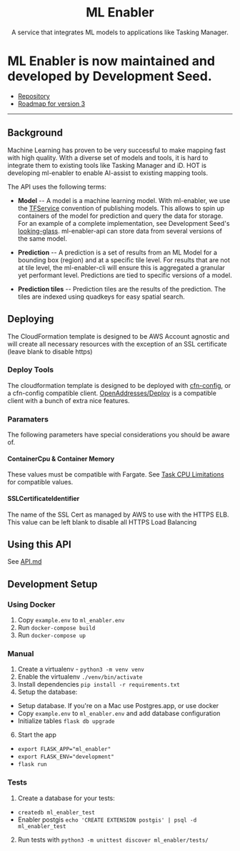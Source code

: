 <h1 align=center>ML Enabler</h1>

<p align=center>A service that integrates ML models to applications like Tasking Manager.</p>

# **ML Enabler is now maintained and developed by Development Seed.**

* [Repository](https://github.com/developmentseed/ml-enabler)
* [Roadmap for version 3](https://github.com/developmentseed/ml-enabler/issues/4)


----
## Background

Machine Learning has proven to be very successful to make mapping fast with high quality. With a diverse set of models and tools, it is hard to integrate them to existing tools like Tasking Manager and iD. HOT is developing ml-enabler to enable AI-assist to existing mapping tools.

The API uses the following terms:
* **Model** --
A model is a machine learning model. With ml-enabler, we use the [TFService](https://www.tensorflow.org/tfx/tutorials/serving/rest_simple) convention of publishing models. This allows to spin up containers of the model for prediction and query the data for storage. For an example of a complete implementation, see Development Seed's [looking-glass](https://github.com/developmentseed/looking-glass-pub/). ml-enabler-api can store data from several versions of the same model.

* **Prediction** --
A prediction is a set of results from an ML Model for a bounding box (region) and at a specific tile level. For results that are not at tile level, the ml-enabler-cli will ensure this is aggregated a granular yet performant level. Predictions are tied to specific versions of a model.

* **Prediction tiles** --
Prediction tiles are the results of the prediction. The tiles are indexed using quadkeys for easy spatial search.

## Deploying

The CloudFormation template is designed to be AWS Account agnostic and will create all necessary resources with the exception of an SSL certificate (leave blank to disable https)

### Deploy Tools

The cloudformation template is designed to be deployed with [cfn-config](https://github.com/mapbox/cfn-config), or a cfn-config compatible client.
[OpenAddresses/Deploy](https://github.com/openaddresses/deploy) is a compatible client with a bunch of extra nice features.

### Paramaters

The following parameters have special considerations you should be aware of.

#### ContainerCpu & Container Memory

These values must be compatible with Fargate. See [Task CPU Limitations](https://docs.aws.amazon.com/AmazonECS/latest/developerguide/task-cpu-memory-error.html)
for compatible values.

#### SSLCertificateIdentifier

The name of the SSL Cert as managed by AWS to use with the HTTPS ELB.
This value can be left blank to disable all HTTPS Load Balancing

## Using this API

See [API.md](/API.md)

## Development Setup

### Using Docker
1. Copy `example.env` to `ml_enabler.env`
1. Run `docker-compose build`
2. Run `docker-compose up`

### Manual
1. Create a virtualenv - `python3 -m venv venv`
3. Enable the virtualenv `./venv/bin/activate`
4. Install dependencies `pip install -r requirements.txt`
5. Setup the database:
  * Setup database. If you're on a Mac use Postgres.app, or use docker
  * Copy `example.env` to `ml_enabler.env` and add database configuration
  * Initialize tables `flask db upgrade`
6. Start the app
  * `export FLASK_APP="ml_enabler"`
  * `export FLASK_ENV="development"`
  * `flask run`

### Tests

1. Create a database for your tests:
  * `createdb ml_enabler_test`
  * Enabler postgis `echo 'CREATE EXTENSION postgis' | psql -d ml_enabler_test`
2. Run tests with `python3 -m unittest discover ml_enabler/tests/`

